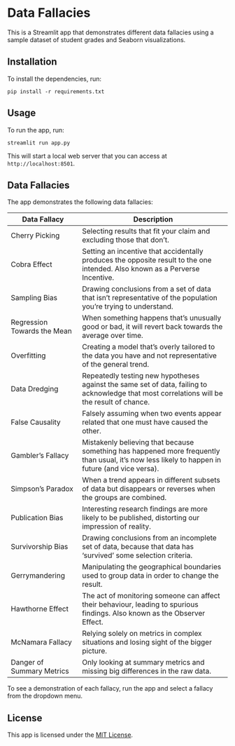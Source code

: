# Data Fallacies 

This is a Streamlit app that demonstrates different data fallacies using a sample dataset of student grades and Seaborn visualizations.

## Installation

To install the dependencies, run:

``` pip install -r requirements.txt ```


## Usage

To run the app, run:

``` streamlit run app.py ```

This will start a local web server that you can access at `http://localhost:8501`.

## Data Fallacies

The app demonstrates the following data fallacies:

| Data Fallacy              | Description                                                                                                                                                                                                                     |
|---------------------------|---------------------------------------------------------------------------------------------------------------------------------------------------------------------------------------------------------------------------------|
| Cherry Picking            | Selecting results that fit your claim and excluding those that don’t.                                                                                                                                                            |
| Cobra Effect              | Setting an incentive that accidentally produces the opposite result to the one intended. Also known as a Perverse Incentive.                                                                                                    |
| Sampling Bias             | Drawing conclusions from a set of data that isn’t representative of the population you’re trying to understand.                                                                                                                |
| Regression Towards the Mean | When something happens that’s unusually good or bad, it will revert back towards the average over time.                                                                                                                         |
| Overfitting               | Creating a model that’s overly tailored to the data you have and not representative of the general trend.                                                                                                                       |
| Data Dredging             | Repeatedly testing new hypotheses against the same set of data, failing to acknowledge that most correlations will be the result of chance.                                                                                      |
| False Causality           | Falsely assuming when two events appear related that one must have caused the other.                                                                                                                                              |
| Gambler’s Fallacy         | Mistakenly believing that because something has happened more frequently than usual, it’s now less likely to happen in future (and vice versa).                                                                                  |
| Simpson’s Paradox         | When a trend appears in different subsets of data but disappears or reverses when the groups are combined.                                                                                                                       |
| Publication Bias          | Interesting research findings are more likely to be published, distorting our impression of reality.                                                                                                                             |
| Survivorship Bias         | Drawing conclusions from an incomplete set of data, because that data has ‘survived’ some selection criteria.                                                                                                                    |
| Gerrymandering            | Manipulating the geographical boundaries used to group data in order to change the result.                                                                                                                                       |
| Hawthorne Effect          | The act of monitoring someone can affect their behaviour, leading to spurious findings. Also known as the Observer Effect.                                                                                                      |
| McNamara Fallacy          | Relying solely on metrics in complex situations and losing sight of the bigger picture.                                                                                                                                          |
| Danger of Summary Metrics | Only looking at summary metrics and missing big differences in the raw data.                                                                                                                                                      |

To see a demonstration of each fallacy, run the app and select a fallacy from the dropdown menu.

## License

This app is licensed under the [MIT License](https://opensource.org/licenses/MIT).


